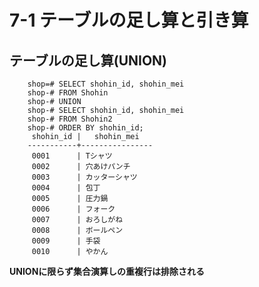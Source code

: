 # 7-1 テーブルの足し算と引き算

## テーブルの足し算(UNION)

        shop=# SELECT shohin_id, shohin_mei
        shop-# FROM Shohin
        shop-# UNION
        shop-# SELECT shohin_id, shohin_mei
        shop-# FROM Shohin2
        shop-# ORDER BY shohin_id;
         shohin_id |   shohin_mei
        -----------+----------------
         0001      | Tシャツ
         0002      | 穴あけパンチ
         0003      | カッターシャツ
         0004      | 包丁
         0005      | 圧力鍋
         0006      | フォーク
         0007      | おろしがね
         0008      | ボールペン
         0009      | 手袋
         0010      | やかん
   
**UNIONに限らず集合演算しの重複行は排除される**
